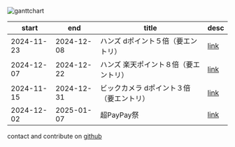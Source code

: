 
![ganttchart](https://usop4.github.io/pokanpo/ganttchart.png)

|start     |end       |title|desc|
|----------|----------|-----|----|
|2024-11-23|2024-12-08|ハンズ dポイント５倍（要エントリ）|[link](https://info.hands.net/campaign/dpoint-2411.html)|
|2024-12-07|2024-12-22|ハンズ 楽天ポイント８倍（要エントリ）|[link](https://pointcard.rakuten.co.jp/campaign/hands/20241207/)|
|2024-11-15|2024-12-31|ビックカメラ dポイント３倍（要エントリ）|[link](https://dpoint.docomo.ne.jp/cp_7/biccamera_241115_5904/index.html)|
|2024-12-02|2025-01-07|超PayPay祭|[link](https://paypay.ne.jp/event/paypay-matsuri202412/)|


contact and contribute on [github](https://github.com/usop4/pokanpo)
